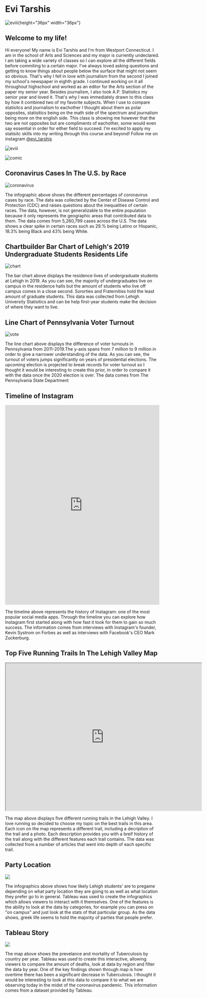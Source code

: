 # Evi Tarshis

![eviii](https://github.com/evitarshis/evitarshis.github.io/blob/master/eviii.JPG?raw=true){height="36px" width="36px"}
## Welcome to my life!
Hi everyone! My name is Evi Tarshis and I'm from Westport Connecticut. I am in the school of Arts and Sciences and my major is currently undeclared. I am taking a wide variety of classes so I can explore all the different fields before commiting to a certain major. 
I've always loved asking questions and getting to know things about people below the surface that might not seem so obvious. That's why I fell in love with journalism from the second I joined my school's newspaper in eighth grade. I continued working on it all throughout highschool and worked as an editor for the Arts section of the paper my senior year. 
Besides journalism, I also took A.P. Statisitcs my senior year and loved it. That's why I was immediately drawn to this class by how it combined two of my favorite subjects. When I use to compare statisitcs and journalism to eachother I thought about them as polar opposites, statisitics being on the math side of the spectrum and journalism being more on the english side. This class is showing me however that the two are not opposites but are compliments of eachother, some would even say essential in order for either field to succeed. I'm excited to apply my statisitc skills into my writing through this course and beyond! Follow me on instagram [@evi_tarshis](https://www.instagram.com/evi_tarshis/)

![eviii](https://github.com/evitarshis/evitarshis.github.io/blob/master/eviii.JPG?raw=true)

![comic](https://github.com/evitarshis/evitarshis.github.io/blob/master/comic.png?raw=true)


## Coronavirus Cases In The U.S. by Race

![coronavirus](https://github.com/evitarshis/evitarshis.github.io/blob/master/Coronavirus%20cases%20by%20race_ethnicity%20in%20the%20United%20States.png?raw=true]) 

The infographic above shows the different percentages of coronavirus cases by race. The data was collected by the Center of Disease Control and Protection (CDC) and raises questions about the inequalities of certain races. The data, however, is not generalizable to the entire population because it only represents the geographic areas that contributed data to them. The data comes from 5,260,799 cases across the U.S. The data shows a clear spike in certain races such as 29.% being Latino or Hispanic, 18.3% being Black and 43% being White. 


## Chartbuilder Bar Chart of Lehigh's 2019 Undergraduate Students Residents Life 

![chart](https://github.com/evitarshis/evitarshis.github.io/blob/master/chart.png?raw=true)

The bar chart above displays the residence lives of undergraduate students at Lehigh in 2019. As you can see, the majority of undergraduates live on campus in the residence halls but the amount of students who live off campus comes in a close second. Sororties and Fraternities hold the least amount of graduate students. This data was collected from Lehigh University Statisitics and can be help first-year students make the decision of where they want to live. 


## Line Chart of Pennsylvania Voter Turnout 

![vote](https://github.com/evitarshis/evitarshis.github.io/blob/master/Vote.png?raw=true)

The line chart above displays the difference of voter turnouts in Pennsylvania from 2011-2019.The y-axis spans from 7 million to 9 million in order to give a narrower understanding of the data. As you can see, the turnout of voters jumps significantly on years of presidential elections. The upcoming election is projected to break records for voter turnout so I thought it would be interesting to create this prior, in order to compare it with the data once the 2020 election is over. The data comes from The Pennsylvania State Department 


## Timeline of Instagram

<iframe src='https://cdn.knightlab.com/libs/timeline3/latest/embed/index.html?source=1qC63jzvXZgSZHCK_XdNkPYrPEfaKR8PqUVQqDhI60HM&font=Default&lang=en&initial_zoom=2&height=650' width='100%' height='650' webkitallowfullscreen mozallowfullscreen allowfullscreen frameborder='0'></iframe>

The timeline above represents the history of Instagram: one of the most popular social media apps. Through the timeline you can explore how Instagram first started along with how fast it took for them to gain so much success. The information comes from interviews with Instagram's founder, Kevin Systrom on Forbes as well as interviews with Facebook's CEO Mark Zuckerburg.


## Top Five Running Trails In The Lehigh Valley Map

<iframe src="https://www.google.com/maps/d/u/2/embed?mid=14kqscb2LT4hHrHBbKhamM40-G4V1dmn4" width="640" height="480"></iframe>

The map above displays five different running trails in the Lehigh Valley. I love running so decided to choose my topic on the best trails in this area. Each icon on the map represents a different trail, including a decription of the trail and a photo. Each description provides you with a breif history of the trail along with the different features each trail contains. The data was collected from a number of articles that went into depth of each specific trail. 


## Party Location 
<div class='tableauPlaceholder' id='viz1606008635277' style='position: relative'><noscript><a href='#'><img alt=' ' src='https:&#47;&#47;public.tableau.com&#47;static&#47;images&#47;Pa&#47;PartyData_16060086547340&#47;Dashboard1&#47;1_rss.png' style='border: none' /></a></noscript><object class='tableauViz' style='display:none;'><param name='host_url' value='https%3A%2F%2Fpublic.tableau.com%2F' /> <param name='embed_code_version' value='3' /> <param name='site_root' value='' /><param name='name' value='PartyData_16060086547340&#47;Dashboard1' /><param name='tabs' value='no' /><param name='toolbar' value='yes' /><param name='static_image' value='https:&#47;&#47;public.tableau.com&#47;static&#47;images&#47;Pa&#47;PartyData_16060086547340&#47;Dashboard1&#47;1.png' /> <param name='animate_transition' value='yes' /><param name='display_static_image' value='yes' /><param name='display_spinner' value='yes' /><param name='display_overlay' value='yes' /><param name='display_count' value='yes' /><param name='language' value='en' /><param name='filter' value='publish=yes' /></object></div> <script type='text/javascript'> var divElement = document.getElementById('viz1606008635277'); var vizElement = divElement.getElementsByTagName('object')[0]; if ( divElement.offsetWidth > 800 ) { vizElement.style.width='100%';vizElement.style.height=(divElement.offsetWidth*0.75)+'px';} else if ( divElement.offsetWidth > 500 ) { vizElement.style.width='100%';vizElement.style.height=(divElement.offsetWidth*0.75)+'px';} else { vizElement.style.width='100%';vizElement.style.height='877px';} var scriptElement = document.createElement('script'); scriptElement.src = 'https://public.tableau.com/javascripts/api/viz_v1.js';                    vizElement.parentNode.insertBefore(scriptElement, vizElement); </script>

The infographics above shows how likely Lehigh students' are to pregame depending on what party location they are going to as well as what location they prefer go to in general. Tableau was used to create the infographics which allows viewers to interact with it themselves. One of the features is the ability to look at the data by categories, for example you can press on "on campus" and just look at the stats of that particular group. As the data shows, greek life seems to hold the majority of parties that people prefer. 


## Tableau Story
<div class='tableauPlaceholder' id='viz1606785814076' style='position: relative'><noscript><a href='#'><img alt=' ' src='https:&#47;&#47;public.tableau.com&#47;static&#47;images&#47;F6&#47;F63YZSRS5&#47;1_rss.png' style='border: none' /></a></noscript><object class='tableauViz'  style='display:none;'><param name='host_url' value='https%3A%2F%2Fpublic.tableau.com%2F' /> <param name='embed_code_version' value='3' /> <param name='path' value='shared&#47;F63YZSRS5' /> <param name='toolbar' value='yes' /><param name='static_image' value='https:&#47;&#47;public.tableau.com&#47;static&#47;images&#47;F6&#47;F63YZSRS5&#47;1.png' /> <param name='animate_transition' value='yes' /><param name='display_static_image' value='yes' /><param name='display_spinner' value='yes' /><param name='display_overlay' value='yes' /><param name='display_count' value='yes' /><param name='language' value='en' /><param name='filter' value='publish=yes' /></object></div> <script type='text/javascript'> var divElement = document.getElementById('viz1606785814076'); var vizElement = divElement.getElementsByTagName('object')[0]; vizElement.style.width='1016px';vizElement.style.height='991px'; var scriptElement = document.createElement('script'); scriptElement.src = 'https://public.tableau.com/javascripts/api/viz_v1.js'; vizElement.parentNode.insertBefore(scriptElement, vizElement); </script>

The map above shows the prevelance and mortality of Tuberculosis by country per year. Tableau was used to create this interactive, allowing viewers to compare the amount of deaths, look at data by region and filter the data by year. One of the key findings shown through map is how overtime there has been a significant decrease in Tuberculosis. I thought it would be interesting to look at this data to compare it to what we are observing today in the midst of the coronavirus pandemic. This information comes from a dataset provided by Tableau. 
